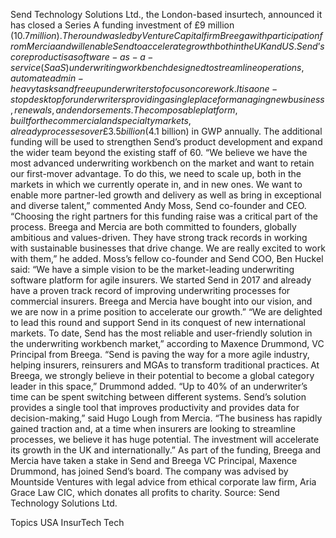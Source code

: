 Send Technology Solutions Ltd., the London-based insurtech, announced it has closed a Series A funding investment of £9 million ($10.7 million). The round was led by Venture Capital firm Breega with participation from Mercia and will enable Send to accelerate growth both in the UK and US.
Send’s core product is a software-as-a-service (SaaS) underwriting workbench designed to streamline operations, automate admin-heavy tasks and free up underwriters to focus on core work. It is a one-stop desktop for underwriters providing a single place for managing new business, renewals, and endorsements.
The composable platform, built for the commercial and specialty markets, already processes over £3.5 billion ($4.1 billion) in GWP annually. The additional funding will be used to strengthen Send’s product development and expand the wider team beyond the existing staff of 60.
“We believe we have the most advanced underwriting workbench on the market and want to retain our first-mover advantage. To do this, we need to scale up, both in the markets in which we currently operate in, and in new ones. We want to enable more partner-led growth and delivery as well as bring in exceptional and diverse talent,” commented Andy Moss, Send co-founder and CEO.
“Choosing the right partners for this funding raise was a critical part of the process. Breega and Mercia are both committed to founders, globally ambitious and values-driven. They have strong track records in working with sustainable businesses that drive change. We are really excited to work with them,” he added.
Moss’s fellow co-founder and Send COO, Ben Huckel said: “We have a simple vision to be the market-leading underwriting software platform for agile insurers. We started Send in 2017 and already have a proven track record of improving underwriting processes for commercial insurers. Breega and Mercia have bought into our vision, and we are now in a prime position to accelerate our growth.”
“We are delighted to lead this round and support Send in its conquest of new international markets. To date, Send has the most reliable and user-friendly solution in the underwriting workbench market,” according to Maxence Drummond, VC Principal from Breega.
“Send is paving the way for a more agile industry, helping insurers, reinsurers and MGAs to transform traditional practices. At Breega, we strongly believe in their potential to become a global category leader in this space,” Drummond added.
“Up to 40% of an underwriter’s time can be spent switching between different systems. Send’s solution provides a single tool that improves productivity and provides data for decision-making,” said Hugo Lough from Mercia. “The business has rapidly gained traction and, at a time when insurers are looking to streamline processes, we believe it has huge potential. The investment will accelerate its growth in the UK and internationally.”
As part of the funding, Breega and Mercia have taken a stake in Send and Breega VC Principal, Maxence Drummond, has joined Send’s board.
The company was advised by Mountside Ventures with legal advice from ethical corporate law firm, Aria Grace Law CIC, which donates all profits to charity.
Source: Send Technology Solutions Ltd.

Topics
USA
InsurTech
Tech
